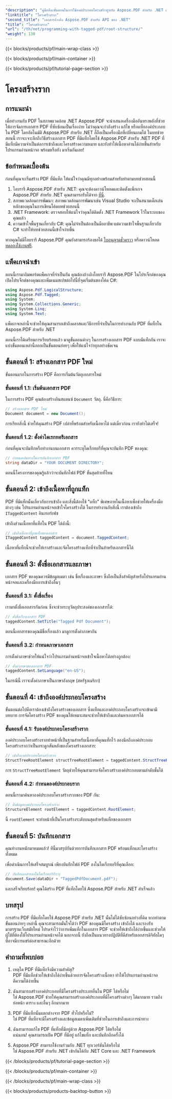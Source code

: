 ```yaml
---
"description": "คู่มือทีละขั้นตอนในการใช้องค์ประกอบโครงสร้างรูทกับ Aspose.PDF สำหรับ .NET เพื่อเข้าถึงรูทและวัตถุ StructTreeRoot ของเอกสาร PDF"
"linktitle": "โครงสร้างราก"
"second_title": "เอกสารอ้างอิง Aspose.PDF สำหรับ API ของ .NET"
"title": "โครงสร้างราก"
"url": "/th/net/programming-with-tagged-pdf/root-structure/"
"weight": 130
---
```


{{< blocks/products/pf/main-wrap-class >}}

{{< blocks/products/pf/main-container >}}

{{< blocks/products/pf/tutorial-page-section >}}

# โครงสร้างราก

## การแนะนำ

เมื่อทำงานกับ PDF ในสภาพแวดล้อม .NET Aspose.PDF จะนำเสนอเครื่องมืออันทรงพลังที่ช่วยให้การจัดการเอกสาร PDF ที่ซับซ้อนเป็นเรื่องง่าย ไม่ว่าคุณจะกำลังสร้าง แก้ไข หรือแท็กองค์ประกอบใน PDF โดยอัตโนมัติ Aspose.PDF สำหรับ .NET ก็ถือเป็นเครื่องมือที่เปลี่ยนเกมได้ ในบทช่วยสอนนี้ เราจะเจาะลึกถึงวิธีสร้างเอกสาร PDF ที่มีแท็กโดยใช้ Aspose.PDF สำหรับ .NET PDF ที่มีแท็กมีความจำเป็นต่อการเข้าถึงและโครงสร้างความหมาย และยังทำให้เนื้อหาอ่านได้ง่ายขึ้นสำหรับโปรแกรมอ่านหน้าจอ พร้อมหรือยัง มาเริ่มกันเลย!

## ข้อกำหนดเบื้องต้น

ก่อนที่คุณจะเริ่มสร้าง PDF ที่มีแท็ก ให้แน่ใจว่าคุณมีทุกอย่างพร้อมสำหรับทำตามบทช่วยสอนนี้

1. ไลบรารี Aspose.PDF สำหรับ .NET: คุณจะต้องดาวน์โหลดและติดตั้งแพ็กเกจ Aspose.PDF สำหรับ .NET คุณสามารถรับได้จาก [ที่นี่](https://releases-aspose.com/pdf/net/).
2. สภาพแวดล้อมการพัฒนา: สภาพแวดล้อมการพัฒนาเช่น Visual Studio จะเป็นสนามเด็กเล่นหลักของคุณในการเขียนโค้ดบทช่วยสอนนี้
3. .NET Framework: ตรวจสอบให้แน่ใจว่าคุณได้ติดตั้ง .NET Framework ไว้ในระบบของคุณแล้ว
4. ความเข้าใจพื้นฐานเกี่ยวกับ C#: คุณไม่จำเป็นต้องเป็นมืออาชีพ แต่ความเข้าใจพื้นฐานเกี่ยวกับ C# จะทำให้บทช่วยสอนนี้เข้าใจง่ายขึ้น

หากคุณไม่มีไลบรารี Aspose.PDF คุณยังสามารถร้องขอได้ [ใบอนุญาตชั่วคราว](https://purchase.aspose.com/temporary-license/) หรือดาวน์โหลด [ทดลองใช้งานฟรี](https://releases-aspose.com/).

## แพ็คเกจนำเข้า

ตอนนี้เรามาอิมพอร์ตแพ็คเกจที่จำเป็นกัน คุณต้องอ้างอิงไลบรารี Aspose.PDF ในโปรเจ็กต์ของคุณ เปิดโปรเจ็กต์ของคุณและเพิ่มเนมสเปซต่อไปนี้ที่จุดเริ่มต้นของโค้ด C#:

```csharp
using Aspose.Pdf.LogicalStructure;
using Aspose.Pdf.Tagged;
using System;
using System.Collections.Generic;
using System.Linq;
using System.Text;
```

แพ็คเกจเหล่านี้จะช่วยให้คุณสามารถเข้าถึงคลาสและวิธีการที่จำเป็นในการทำงานกับ PDF ที่แท็กใน Aspose.PDF สำหรับ .NET

ตอนนี้เราได้เตรียมการเรียบร้อยแล้ว มาดูขั้นตอนต่างๆ ในการสร้างเอกสาร PDF แบบมีแท็กกัน เราจะแบ่งขั้นตอนเหล่านี้ออกเป็นขั้นตอนย่อยๆ เพื่อให้แน่ใจว่าทุกอย่างชัดเจน

## ขั้นตอนที่ 1: สร้างเอกสาร PDF ใหม่

ขั้นตอนแรกในการสร้าง PDF คือการเริ่มต้นวัตถุเอกสารใหม่

### ขั้นตอนที่ 1.1: เริ่มต้นเอกสาร PDF
ในการสร้าง PDF คุณต้องสร้างอินสแตนซ์ `Document` วัตถุ. นี่คือวิธีการ:

```csharp
// สร้างเอกสาร PDF ใหม่
Document document = new Document();
```

การเรียกสิ่งนี้ ช่วยให้คุณสร้าง PDF เปล่าที่พร้อมสำหรับเนื้อหาได้ แต่เดี๋ยวก่อน เรายังทำไม่เสร็จ!

### ขั้นตอนที่ 1.2: ตั้งค่าไดเรกทอรีเอกสาร
ก่อนที่คุณจะบันทึกหรือทำงานบนเอกสาร ควรระบุไดเร็กทอรีที่คุณจะบันทึก PDF ของคุณ:

```csharp
// กำหนดเส้นทางในการบันทึกเอกสาร PDF
string dataDir = "YOUR DOCUMENT DIRECTORY";
```

ตอนนี้โครงการของคุณรู้แล้วว่าจะบันทึกไฟล์ PDF ขั้นสุดท้ายที่ไหน

## ขั้นตอนที่ 2: เข้าถึงเนื้อหาที่ถูกแท็ก

PDF ที่มีแท็กนั้นเกี่ยวกับการเข้าถึง และสิ่งนี้ต้องใช้ "แท็ก" พิเศษภายในเนื้อหาเพื่อช่วยให้เครื่องมือต่างๆ เช่น โปรแกรมอ่านหน้าจอเข้าใจโครงสร้างได้ ในการทำงานกับสิ่งนี้ เราต้องเข้าถึง `ITaggedContent` อินเทอร์เฟซ

เข้าถึงส่วนเนื้อหาที่แท็กใน PDF ได้ดังนี้:

```csharp
// เข้าถึงเนื้อหาที่ถูกแท็กของเอกสาร
ITaggedContent taggedContent = document.TaggedContent;
```

เนื้อหาที่แท็กนี้จะช่วยให้เราสร้างและจัดโครงสร้างแท็กที่จำเป็นสำหรับเอกสารนี้ได้

## ขั้นตอนที่ 3: ตั้งชื่อเอกสารและภาษา

เอกสาร PDF ของคุณควรมีข้อมูลเมตา เช่น ชื่อเรื่องและภาษา ซึ่งถือเป็นสิ่งสำคัญสำหรับโปรแกรมอ่านหน้าจอและเครื่องมือการเข้าถึงอื่นๆ

### ขั้นตอนที่ 3.1: ตั้งชื่อเรื่อง
เรามาตั้งชื่อเอกสารกันก่อน ซึ่งจะช่วยระบุวัตถุประสงค์ของเอกสารได้:

```csharp
// ตั้งชื่อเรื่องเอกสาร PDF
taggedContent.SetTitle("Tagged Pdf Document");
```

ตอนนี้เอกสารของคุณมีชื่อเรื่องแล้ว มาดูการตั้งค่าภาษากัน

### ขั้นตอนที่ 3.2: กำหนดภาษาเอกสาร
การตั้งค่าภาษาช่วยให้แน่ใจว่าโปรแกรมอ่านหน้าจอเข้าใจเนื้อหาได้อย่างถูกต้อง:

```csharp
// ตั้งค่าภาษาของเอกสาร PDF
taggedContent.SetLanguage("en-US");
```

ในกรณีนี้ เราจะตั้งค่าภาษาเป็นภาษาอังกฤษ (สหรัฐอเมริกา)

## ขั้นตอนที่ 4: เข้าถึงองค์ประกอบโครงสร้าง

ขั้นตอนต่อไปคือเราต้องเข้าถึงโครงสร้างของเอกสาร ซึ่งแท็กและองค์ประกอบโครงสร้างจะเข้ามามีบทบาท การจัดโครงสร้าง PDF ของคุณให้เหมาะสมจะช่วยให้เข้าถึงและค้นหาเอกสารได้

### ขั้นตอนที่ 4.1: รับองค์ประกอบโครงสร้างราก
องค์ประกอบโครงสร้างรากทำหน้าที่เป็นฐานสำหรับเนื้อหาที่คุณแท็กไว้ ลองนึกถึงองค์ประกอบโครงสร้างรากว่าเป็นกระดูกสันหลังของโครงสร้างเอกสาร:

```csharp
// เข้าถึงองค์ประกอบโครงสร้างราก
StructTreeRootElement structTreeRootElement = taggedContent.StructTreeRootElement;
```

การ `StructTreeRootElement` วัตถุช่วยให้คุณสามารถจัดโครงสร้างองค์ประกอบตามลำดับชั้นได้

### ขั้นตอนที่ 4.2: กำหนดองค์ประกอบราก
ตอนนี้เรามาค้นหาองค์ประกอบโครงสร้างรากของ PDF กัน:

```csharp
// ดึงข้อมูลองค์ประกอบโครงสร้างราก
StructureElement rootElement = taggedContent.RootElement;
```

นี้ `rootElement` จะทำหน้าที่เป็นโครงสร้างระดับบนสุดสำหรับแท็กของเอกสาร

## ขั้นตอนที่ 5: บันทึกเอกสาร

คุณทำงานหนักมาหมดแล้ว! ทีนี้มาสรุปกันด้วยการบันทึกเอกสาร PDF พร้อมแท็กและโครงสร้างทั้งหมด

เพื่อดำเนินการให้เสร็จสมบูรณ์ เพียงบันทึกไฟล์ PDF ลงในไดเร็กทอรีที่คุณเลือก:

```csharp
// บันทึกเอกสารลงในไดเร็กทอรีที่ระบุ
document.Save(dataDir + "TaggedPdfDocument.pdf");
```

และเสร็จเรียบร้อย! คุณได้สร้าง PDF ที่แท็กโดยใช้ Aspose.PDF สำหรับ .NET สำเร็จแล้ว 

## บทสรุป

การสร้าง PDF ที่มีแท็กโดยใช้ Aspose.PDF สำหรับ .NET นั้นไม่ได้ซับซ้อนอย่างที่คิด หากทำตามขั้นตอนง่ายๆ เหล่านี้ คุณจะสามารถมั่นใจได้ว่า PDF ของคุณมีโครงสร้าง เข้าถึงได้ และรองรับมาตรฐานเว็บสมัยใหม่ โปรดจำไว้ว่าการเพิ่มแท็กในเอกสาร PDF จะช่วยให้เข้าถึงได้ง่ายขึ้นและช่วยให้ผู้ใช้ที่ต้องใช้โปรแกรมอ่านหน้าจอได้ นอกจากนี้ ยังถือเป็นแนวทางปฏิบัติที่ดีสำหรับเอกสารดิจิทัลใดๆ ที่อาจมีการแชร์ต่อสาธารณะอีกด้วย

## คำถามที่พบบ่อย

1. เหตุใด PDF ที่มีแท็กจึงมีความสำคัญ?  
   PDF ที่มีแท็กช่วยให้เข้าถึงได้ง่ายขึ้นด้วยการจัดโครงสร้างเนื้อหา ทำให้โปรแกรมอ่านหน้าจอตีความได้ง่ายขึ้น

2. ฉันสามารถสร้างองค์ประกอบที่มีโครงสร้างประเภทอื่นใน PDF ได้หรือไม่  
   ใช่ Aspose.PDF ช่วยให้คุณสามารถสร้างองค์ประกอบที่มีโครงสร้างต่างๆ ได้มากมาย รวมถึงย่อหน้า ตาราง และอื่นๆ อีกมากมาย

3. PDF ที่มีแท็กนั้นแตกต่างจาก PDF ทั่วไปหรือไม่?  
   ใช่ PDF ที่แท็กจะมีโครงสร้างและข้อมูลเมตาเพิ่มเติมที่ช่วยในการเข้าถึงและการนำทาง

4. ฉันสามารถแก้ไข PDF ที่แท็กที่มีอยู่ด้วย Aspose.PDF ได้หรือไม่  
   แน่นอน! คุณสามารถเปิด PDF ที่มีอยู่ แก้ไขแท็ก และบันทึกอีกครั้งได้

5. Aspose.PDF สามารถใช้งานร่วมกับ .NET ทุกเวอร์ชันได้หรือไม่  
   ใช่ Aspose.PDF สำหรับ .NET เข้ากันได้กับ .NET Core และ .NET Framework

{{< /blocks/products/pf/tutorial-page-section >}}

{{< /blocks/products/pf/main-container >}}

{{< /blocks/products/pf/main-wrap-class >}}

{{< blocks/products/products-backtop-button >}}